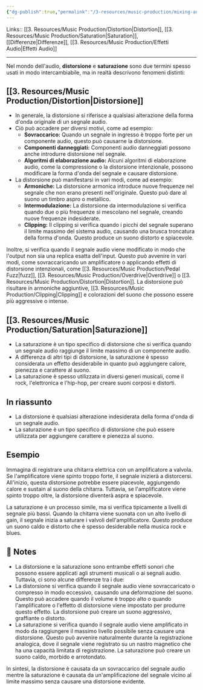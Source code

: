 ```yaml
---
{"dg-publish":true,"permalink":"/3-resources/music-production/mixing-and-mastering/differenza-tra-distorsione-e-saturazione/"}
---
```


Links:: [[3. Resources/Music Production/Distortion\|Distortion]], [[3. Resources/Music Production/Saturation\|Saturation]], [[Differenze\|Differenze]], [[3. Resources/Music Production/Effetti Audio\|Effetti Audio]]

---
Nel mondo dell'audio, **distorsione** e **saturazione** sono due termini spesso usati in modo intercambiabile, ma in realtà descrivono fenomeni distinti:

## [[3. Resources/Music Production/Distortion\|Distorsione]]

* In generale, la distorsione si riferisce a qualsiasi alterazione della forma d'onda originale di un segnale audio. 
* Ciò può accadere per diversi motivi, come ad esempio:
    * **Sovraccarico:** Quando un segnale in ingresso è troppo forte per un componente audio, questo può causarne la distorsione. 
    * **Componenti danneggiati:** Componenti audio danneggiati possono anche introdurre distorsione nel segnale.
    * **Algoritmi di elaborazione audio:** Alcuni algoritmi di elaborazione audio, come la compressione o la distorsione intenzionale, possono modificare la forma d'onda del segnale e causare distorsione.
* La distorsione può manifestarsi in vari modi, come ad esempio:
    * **Armoniche:** La distorsione armonica introduce nuove frequenze nel segnale che non erano presenti nell'originale. Questo può dare al suono un timbro aspro o metallico.
    * **Intermodulazione:** La distorsione da intermodulazione si verifica quando due o più frequenze si mescolano nel segnale, creando nuove frequenze indesiderate.
    * **Clipping:** Il clipping si verifica quando i picchi del segnale superano il limite massimo del sistema audio, causando una brusca troncatura della forma d'onda. Questo produce un suono distorto e spiacevole.

Inoltre, si verifica quando il segnale audio viene modificato in modo che l'output non sia una replica esatta dell'input. Questo può avvenire in vari modi, come sovraccaricando un amplificatore o applicando effetti di distorsione intenzionali, come [[3. Resources/Music Production/Pedal Fuzz\|fuzz]], [[3. Resources/Music Production/Overdrive\|Overdrive]] o [[3. Resources/Music Production/Distortion\|Distortion]]. La distorsione può risultare in armoniche aggiuntive, [[3. Resources/Music Production/Clipping\|Clipping]] e colorazioni del suono che possono essere più aggressive o intense.

## [[3. Resources/Music Production/Saturation\|Saturazione]]

* La saturazione è un tipo specifico di distorsione che si verifica quando un segnale audio raggiunge il limite massimo di un componente audio. 
* A differenza di altri tipi di distorsione, la saturazione è spesso considerata un effetto desiderabile in quanto può aggiungere calore, pienezza e carattere al suono.
* La saturazione è spesso utilizzata in diversi generi musicali, come il rock, l'elettronica e l'hip-hop, per creare suoni corposi e distorti.

## In riassunto

* La distorsione è qualsiasi alterazione indesiderata della forma d'onda di un segnale audio.
* La saturazione è un tipo specifico di distorsione che può essere utilizzata per aggiungere carattere e pienezza al suono.

## Esempio

Immagina di registrare una chitarra elettrica con un amplificatore a valvola. Se l'amplificatore viene spinto troppo forte, il segnale inizierà a distorcersi. All'inizio, questa distorsione potrebbe essere piacevole, aggiungendo calore e sustain al suono della chitarra. Tuttavia, se l'amplificatore viene spinto troppo oltre, la distorsione diventerà aspra e spiacevole.

La saturazione è un processo simile, ma si verifica tipicamente a livelli di segnale più bassi. Quando la chitarra viene suonata con un alto livello di gain, il segnale inizia a saturare i valvoli dell'amplificatore. Questo produce un suono caldo e distorto che è spesso desiderabile nella musica rock e blues.




## 📝 Notes

- La distorsione e la saturazione sono entrambe effetti sonori che possono essere applicati agli strumenti musicali o ai segnali audio. Tuttavia, ci sono alcune differenze tra i due:
- La distorsione si verifica quando il segnale audio viene sovraccaricato o compresso in modo eccessivo, causando una deformazione del suono. Questo può accadere quando il volume è troppo alto o quando l'amplificatore o l'effetto di distorsione viene impostato per produrre questo effetto. La distorsione può creare un suono aggressivo, graffiante o distorto.
- La saturazione si verifica quando il segnale audio viene amplificato in modo da raggiungere il massimo livello possibile senza causare una distorsione. Questo può avvenire naturalmente durante la registrazione analogica, dove il segnale viene registrato su un nastro magnetico che ha una capacità limitata di registrazione. La saturazione può creare un suono caldo, morbido e arrotondato.

In sintesi, la distorsione è causata da un sovraccarico del segnale audio mentre la saturazione è causata da un'amplificazione del segnale vicino al limite massimo senza causare una distorsione evidente.

